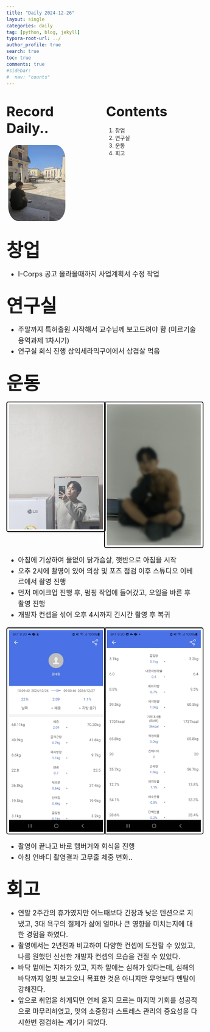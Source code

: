 ```yaml
---
title: "Daily 2024-12-26"
layout: single
categories: daily
tag: [python, blog, jekyll]
typora-root-url: ../
author_profile: true
search: true
toc: true
comments: true
#sidebar:
#  nav: "counts"
---
```


<style>
@media (max-width: 768px) {
  /* Flex 컨테이너의 이미지가 부모 크기에 맞게 조정 */
  div[style*="display: flex;"] img {
    width: 100%;
    height: auto;
  }

  /* Flex 컨테이너의 영상이 부모 크기에 맞게 조정 */
  div[style*="display: flex;"] video {
    width: 100%;
    height: auto;
  }

  /* Grid 이미지는 이미 반응형으로 설정되어 있으므로 추가 수정 불필요 */
  img[style*="width: 415px;"] {
    width: 100%;
    height: auto;
  }

  /* 영상도 화면 크기에 맞게 조정 */
  video {
    max-width: 100%;
    height: auto;
    display: block; /* 중앙 정렬 문제 방지 */
  }
}
</style>

<div style="display: flex; justify-content: space-between; align-items: flex-start;">

  <div style="width: 48%;">
    <h2><span style="font-size: 36px; font-weight: bold;">Record Daily..</span></h2>
    <img src="/images/2023-09-26-first/연구일지1/고민중.jpg" alt="CANVAS" style="border-radius: 20%; width: 150px; padding: 5px;">
  </div>

  <div style="width: 48%;">
    <h2><span style="font-size: 36px; font-weight: bold;">Contents</span></h2>
    <ol>
      <li>창업</li>
      <li>연구실</li>
      <li>운동</li>
      <li>회고</li>
    </ol>
  </div>

</div>

## <span style='font-size: 48px; font-weight: bold;'>창업</span>

<div style="font-size: 18px; line-height: 1.6;">
  <ul>
    <li>I-Corps 공고 올라올때까지 사업계획서 수정 작업</li>
  </ul>
</div>

## <span style='font-size: 48px; font-weight: bold;'>연구실</span>

<div style="font-size: 18px; line-height: 1.6;">
  <ul>
    <li>주말까지 특허출원 시작해서 교수님께 보고드려야 함 (미르기술 용역과제 1차시기)</li>
    <li>연구실 회식 진행 삼익세라믹구이에서 삼겹살 먹음</li>
  </ul>
</div>

## <span style='font-size: 48px; font-weight: bold;'>운동</span>

<div style="display: grid; grid-template-columns: repeat(2, 1fr); gap: 10px;">
  <img src="/images/1226메이크업.jpg" alt="운동" style="border: 2px solid #000; border-radius: 5px; padding: 5px; width: 100%; height: auto;">
  <img src="/images/1226바디프로필.jpg" alt="운동" style="border: 2px solid #000; border-radius: 5px; padding: 5px; width: 100%; height: auto;">
</div>

<div style="font-size: 18px; line-height: 1.6;">
  <ul>
    <li>아침에 기상하여 물없이 닭가슴살, 햇반으로 아침을 시작</li>
    <li>오추 2시에 촬영이 있어 의상 및 포즈 점검 이후 스튜디오 이베르에서 촬영 진행</li>
    <li>먼저 메이크업 진행 후, 펌핑 작업에 들어갔고, 오일을 바른 후 촬영 진행</li>
    <li>개발자 컨셉을 섞어 오후 4시까지 긴시간 촬영 후 복귀</li>
  </ul>
</div>

<div style="display: grid; grid-template-columns: repeat(2, 1fr); gap: 10px;">
  <img src="/images/1226인바디1.jpg" alt="운동" style="border: 2px solid #000; border-radius: 5px; padding: 5px; width: 100%; height: auto;">
  <img src="/images/1226인바디2.jpg" alt="운동" style="border: 2px solid #000; border-radius: 5px; padding: 5px; width: 100%; height: auto;">
</div>

<div style="font-size: 18px; line-height: 1.6;">

  <ul>
    <li>촬영이 끝나고 바로 햄버거와 회식을 진행</li>
    <li>아침 인바디 촬영결과 고무줄 체중 변화..</li>
  </ul>

</div>

## <span style="font-size: 48px; font-weight: bold;">회고</span>

<div style="font-size: 18px; line-height: 1.6;">

  <ul>
    <li>연말 2주간의 휴가였지만 어느때보다 긴장과 낮은 텐션으로 지냈고, 3대 욕구의 절제가 삶에 얼마나 큰 영향을 미치는지에 대한 경험을 하였다.</li>
    <li>촬영에서는 2년전과 비교하여 다양한 컨셉에 도전할 수 있었고, 나름 원했던 신선한 개발자 컨셉의 모습을 건질 수 있었다.</li>
    <li>바닥 밑에는 지하가 있고, 지하 밑에는 심해가 있다는데, 심해의 바닥까지 얼핏 보고오니 목표한 것은 아니지만 무엇보다 멘탈이 강해진다.</li>
    <li>앞으로 취업을 하게되면 언제 올지 모르는 마지막 기회를 성공적으로 마무리하였고, 맛의 소중함과 스트레스 관리의 중요성을 다시한번 점검하는 계기가 되었다.</li>
  </ul>

</div>
